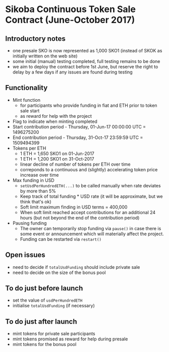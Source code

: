 # Sikoba Continuous Token Sale Contract (June-October 2017)

## Introductory notes

* one presale SKO is now represented as 1,000 SKO1 (instead of SKOK as initially written on the web site)
* some initial (manual) testing completed, full testing remains to be done
* we aim to deploy the contract before 1st June, but reserve the right to delay by a few days if any issues are found during testing

## Functionality

* Mint function
  * for participants who provide funding in fiat and ETH prior to token sale start
  * as reward for help with the project
* Flag to indicate when minting completed
* Start contribution period - Thursday, 01-Jun-17 00:00:00 UTC = 1496275200
* End contribution period - Thursday, 31-Oct-17 23:59:59 UTC = 1509494399
* Tokens per ETH
  * 1 ETH = 1,650 SKO1 on 01-Jun-2017
  * 1 ETH = 1,200 SKO1 on 31-Oct-2017
  * linear decline of number of tokens per ETH over time
  * correponds to a continuous and (slightly) accelerating token price increase over time 
* Max funding in USD
  * `setUsdPerHundredETH(...)` to be called manually when rate deviates by more than 5%
  * Keep track of total funding * USD rate (it will be approximate, but we think that's ok)
  * Soft limit maximum finding in USD terms = 400,000
  * When soft limit reached accept contributions for an additional 24 hours (but not beyond the end of the contribution period)
* Pausing funding
  * The owner can temporarily stop funding via `pause()` in case there is some event or announcement which will materially affect the project.
  * Funding can be restarted via `restart()`

## Open issues

* need to decide if `totalUsdFunding` should include private sale
* need to decide on the size of the bonus pool

## To do just before launch  
  
* set the value of `usdPerHundredETH`
* initialise `totalUsdFunding` (if necessary)

## To do just after launch

* mint tokens for private sale participants
* mint tokens promised as reward for help during presale
* mint tokens for the bonus pool